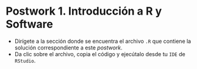 # Postwork 1. Introducción a R y Software

- Dirígete a la sección donde se encuentra el archivo ```.R``` que contiene la solución correspondiente a este _postwork_.
- Da clic sobre el archivo, copia el código y ejecútalo desde tu ```IDE``` de ```RStudio```.
